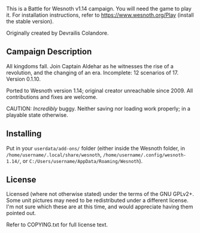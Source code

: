 This is a Battle for Wesnoth v1.14 campaign. You will need the game to play it. For installation instructions, refer to https://www.wesnoth.org/Play (install the stable version).

Originally created by Devrailis Colandore.

Campaign Description
----

All kingdoms fall. Join Captain Aldehar as he witnesses the rise of a revolution, and the changing of an era. Incomplete: 12 scenarios of 17. Version 0.1.10.

Ported to Wesnoth version 1.14; original creator unreachable since 2009. All contributions and fixes are welcome.

CAUTION: *Incredibly* buggy. Neither saving nor loading work properly; in a playable state otherwise.

Installing
-----

Put in your `userdata/add-ons/` folder (either inside the Wesnoth folder, in `/home/username/.local/share/wesnoth`, `/home/username/.config/wesnoth-1.14/`, or `C:/Users/username/AppData/Roaming/Wesnoth`).

License
----

Licensed (where not otherwise stated) under the terms of the GNU GPLv2+. Some unit pictures may need to be redistributed under a different license. I'm not sure which these are at this time, and would appreciate having them pointed out.

Refer to COPYING.txt for full license text.
